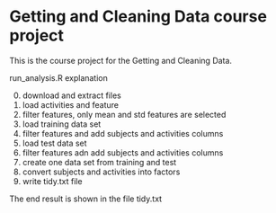 # Getting and Cleaning Data course project

This is the course project for the Getting and Cleaning Data.

run_analysis.R explanation

0. download and extract files
1. load activities and feature
2. filter features, only mean and std features are selected
3. load training data set
4. filter features and add subjects and activities columns
5. load test data set
6. filter features adn add subjects and activities columns
7. create one data set from training and test
8. convert subjects and activities into factors
9. write tidy.txt file


The end result is shown in the file tidy.txt
